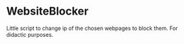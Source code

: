 # WebsiteBlocker
Little script to change ip of the chosen webpages to block them. For didactic purposes.
